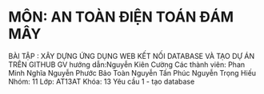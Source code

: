 # MÔN: AN TOÀN ĐIỆN TOÁN ĐÁM MÂY
BÀI TẬP : XÂY DỰNG ỨNG DỤNG WEB KẾT NỐI DATABASE VÀ TẠO DỰ ÁN TRÊN GITHUB
GV hướng dẫn:Nguyễn Kiên Cường
Các thành viên:
Phan Minh Nghĩa
Nguyễn Phước Bảo Toàn
Nguyễn Tấn Phúc
Nguyễn Trọng Hiếu
Nhóm: 11
Lớp: AT13AT
Khóa: 13
Yêu cầu 1 - tạo database
